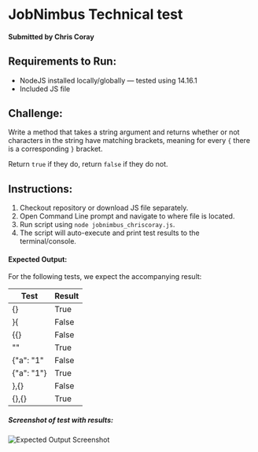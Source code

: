 # JobNimbus Technical test

#### Submitted by Chris Coray

## Requirements to Run:

- NodeJS installed locally/globally &mdash; tested using 14.16.1</li>
- Included JS file

## Challenge:

Write a method that takes a string argument and returns whether or not characters in the string have matching brackets, meaning for every `{` there is a corresponding `}` bracket.

Return `true` if they do, return `false` if they do not.

## Instructions:

1. Checkout repository or download JS file separately.
2. Open Command Line prompt and navigate to where file is located.
3. Run script using `node jobnimbus_chriscoray.js`.
4. The script will auto-execute and print test results to the terminal/console.

#### Expected Output:

For the following tests, we expect the accompanying result:

| Test       | Result |
| ---------- | ------ |
| {}         | True   |
| }{         | False  |
| {{}        | False  |
| ""         | True   |
| {"a": "1"  | False  |
| {"a": "1"} | True   |
| },{}       | False  |
| {},{}      | True   |

##### Screenshot of test with results:

![Expected Output Screenshot](https://github.com/ChrisLCoray/job-nimbus-test/blob/main/test_image.png)
